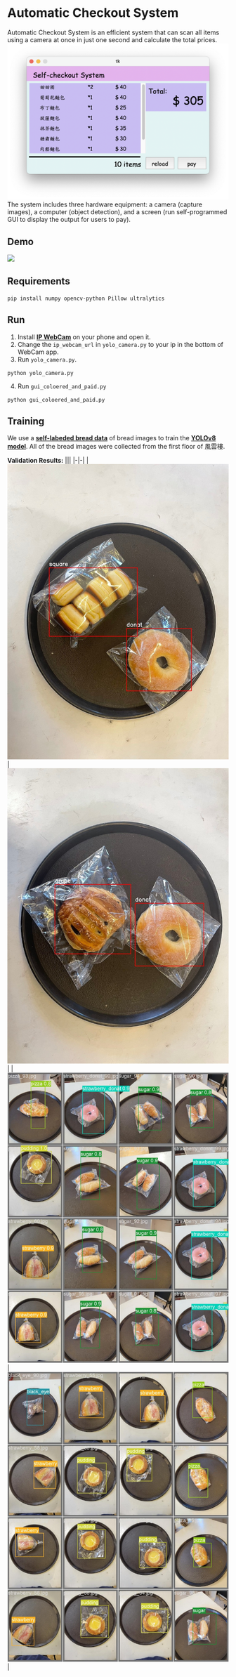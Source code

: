 # Automatic Checkout System
Automatic Checkout System is an efficient system that can scan all items using a camera at once in just one second and calculate the total prices.
![](./demo/GUI.png)
 The system includes three hardware equipment: a camera (capture images), a computer (object detection), and a screen (run self-programmed GUI to display the output for users to pay).

## Demo
![](./demo/demo.gif)

## Requirements
```
pip install numpy opencv-python Pillow ultralytics
```

## Run
1. Install **[IP WebCam](https://play.google.com/store/apps/details?id=com.pas.webcam&hl=en_US)** on your phone and open it.
2. Change the `ip_webcam_url` in `yolo_camera.py` to your ip in the bottom of WebCam app.
3. Run `yolo_camera.py`.
```
python yolo_camera.py
```
4. Run `gui_coloered_and_paid.py`
```
python gui_coloered_and_paid.py
```

## Training
We use a **[self-labeded bread data](https://drive.google.com/file/d/1WqACSIUyiVGtW89GkAsSmXuvE4T4sLqE/view?usp=sharing)** of bread images to train the **[YOLOv8 model](https://github.com/ultralytics/ultralytics)**. All of the bread images were collected from the first floor of 風雲樓.

**Validation Results:**
|||
|-|-|
|![](./demo/image1.jpg)|![](./demo/image3.jpg)|
|![](./demo/image2.jpg)|![](./demo/image4.jpg)|